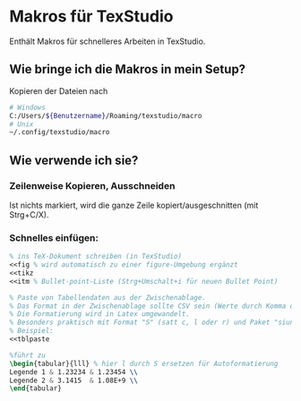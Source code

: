 # Makros für TexStudio

Enthält Makros für schnelleres Arbeiten in TexStudio.



## Wie bringe ich die Makros in mein Setup?

Kopieren der Dateien nach

```sh
# Windows
C:/Users/${Benutzername}/Roaming/texstudio/macro
# Unix
~/.config/texstudio/macro
```

## Wie verwende ich sie?

### Zeilenweise Kopieren, Ausschneiden

Ist nichts markiert, wird die ganze Zeile kopiert/ausgeschnitten (mit Strg+C/X).

### Schnelles einfügen:

```tex
% ins TeX-Dokument schreiben (in TexStudio)
<<fig % wird automatisch zu einer figure-Umgebung ergänzt
<<tikz
<<itm % Bullet-point-Liste (Strg+Umschalt+i für neuen Bullet Point)

% Paste von Tabellendaten aus der Zwischenablage. 
% Das Format in der Zwischenablage sollte CSV sein (Werte durch Komma oder Tab getrennt, neue Zeile druch Umbruch)
% Die Formatierung wird in Latex umgewandelt.
% Besonders praktisch mit Format "S" (satt c, l oder r) und Paket "siunitx" -> die Zahlen werden beim Kompilieren einheitlich gerundet und formatiert.
% Beispiel:
<<tblpaste 

%führt zu
\begin{tabular}{lll} % hier l durch S ersetzen für Autoformatierung
Legende 1 & 1.23234 & 1.23454 \\
Legende 2 & 3.1415  & 1.08E+9 \\
\end{tabular}

```